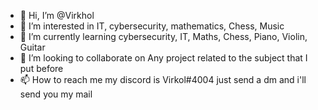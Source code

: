 - 👋 Hi, I’m @Virkhol
- 👀 I’m interested in IT, cybersecurity, mathematics, Chess, Music
- 🌱 I’m currently learning cybersecurity, IT, Maths, Chess, Piano, Violin, Guitar
- 💞️ I’m looking to collaborate on Any project related to the subject that I put before
- 📫 How to reach me my discord is Virkol#4004 just send a dm and i'll send you my mail

<!---
Virkhol/Virkhol is a ✨ special ✨ repository because its `README.md` (this file) appears on your GitHub profile.
You can click the Preview link to take a look at your changes.
--->
